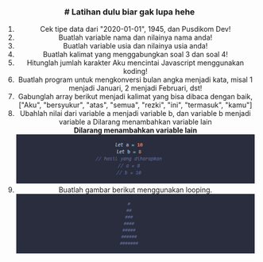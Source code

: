 <div style="text-align: center;">
  <h3>
    # Latihan dulu biar gak lupa hehe
  </h3>
  <ol type="1">
    <li>
      Cek tipe data dari "2020-01-01", 1945, dan Pusdikom Dev!
    </li>
    <li>Buatlah variable nama dan nilainya nama anda!</li>
    <li>Buatlah variable usia dan nilainya usia anda!</li>
    <li>Buatlah kalimat yang menggabungkan soal 3 dan soal 4!</li>
    <li>
      Hitunglah jumlah karakter Aku mencintai Javascript menggunakan koding!
    </li>
    <li>
      Buatlah program untuk mengkonversi bulan angka menjadi kata, misal 1
      menjadi Januari, 2 menjadi Februari, dst!
    </li>
    <li>
      Gabunglah array berikut menjadi kalimat yang bisa dibaca dengan baik,
      ["Aku", "bersyukur", "atas", "semua", "rezki", "ini", "termasuk", "kamu"]
    </li>
    <li>
      Ubahlah nilai dari variable a menjadi variable b, dan variable b menjadi
      variable a Dilarang menambahkan variable lain
      <br />
      <strong>Dilarang menambahkan variable lain</strong>
      <br />
      <img src="Images/1.png" />
    </li>
    <li>
      Buatlah gambar berikut menggunakan looping.
      <br />
      <img src="Images/2.png" />
    </li>
  </ol>
</div>
